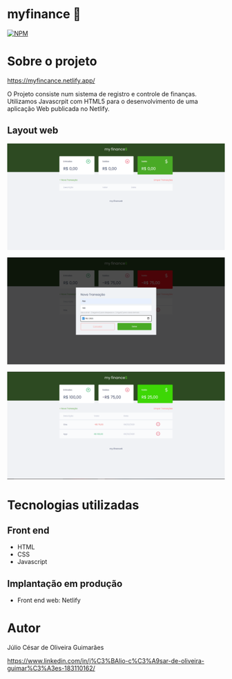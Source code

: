 # myfinance :money_with_wings:	

[![NPM](https://img.shields.io/npm/l/react)](https://github.com/c3saroliveira/maratona-discover/blob/main/LICENSE) 

# Sobre o projeto

https://myfincance.netlify.app/

O Projeto consiste num sistema de registro e controle de finanças. Utilizamos Javascrpit com HTML5 para o desenvolvimento de uma aplicação Web publicada no Netlify.

## Layout web
![Web 1](https://github.com/c3saroliveira/maratona-discover/blob/main/images/myfinance.PNG)

![Web 2](https://github.com/c3saroliveira/maratona-discover/blob/main/images/myfinance_modal.PNG)

![Web 3](https://github.com/c3saroliveira/maratona-discover/blob/main/images/myfinance_total.PNG)

# Tecnologias utilizadas
## Front end
- HTML
- CSS
- Javascript
## Implantação em produção
- Front end web: Netlify

# Autor

Júlio César de Oliveira Guimarães

https://www.linkedin.com/in/j%C3%BAlio-c%C3%A9sar-de-oliveira-guimar%C3%A3es-183110162/
